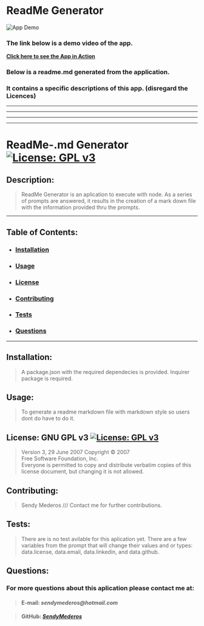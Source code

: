 # ReadMe Generator
![App Demo](https://media.giphy.com/media/QB2tMyNwnk9q4NxrdK/giphy.gif)
### The link below is a demo video of the app.

__[Click here to see the App in Action](https://drive.google.com/file/d/166xJmxUSOH-RG38OuWEifYNKinDXYyhZ/view)__

### Below is a readme.md generated from the application. 
### It contains a specific descriptions of this app. (disregard the Licences)
<hr>
<hr>
<hr>
<hr>


  
# ReadMe-.md Generator [![License: GPL v3](https://img.shields.io/badge/License-GPLv3-blue.svg)](https://www.gnu.org/licenses/gpl-3.0)
## Description: 
> ReadMe Generator is an aplication to execute with node. As a series of prompts are answered, it results in the creation of a mark down file with the information provided thru the prompts.
<hr>

## Table of Contents:

* ### [ Installation](#installation)
* ### [ Usage](#usage)
* ### [ License](#license)
* ### [ Contributing](#contributing)
* ### [ Tests](#tests)
* ### [ Questions](#questions)
<hr>

## Installation: 
> A package.json with the required dependecies is provided. Inquirer package is required. 

## Usage:
> To generate a readme markdown file with markdown style so users dont do have to do it.

## License: GNU GPL v3 [![License: GPL v3](https://img.shields.io/badge/License-GPLv3-blue.svg)](https://www.gnu.org/licenses/gpl-3.0) 
> Version 3, 29 June 2007 Copyright © 2007 <br /> Free Software Foundation, Inc. <br /> Everyone is permitted to copy and distribute verbatim copies of this license document, but changing it is not allowed.

## Contributing:
> Sendy Mederos /// Contact me for further contributions.

## Tests:
> There are is no test avilable for this aplication yet. There are a few variables from the prompt that will change their values and or types: data.license,  data.email, data.linkedin, and data.github.

## Questions:

  ### **For more questions about this aplication please contact me at:** 

  >#### E-mail: _sendymederos@hotmail.com_
  
  > #### GitHub: [_SendyMederos_](https://github.com/SendyMederos)


